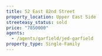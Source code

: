 ```yaml
---
title: 52 East 82nd Street
property_location: Upper East Side
streeteasy_status: sold
price: "7850000"
agents:
  - /agents/garfield/jed-garfield
property_type: Single-Family
---
```


